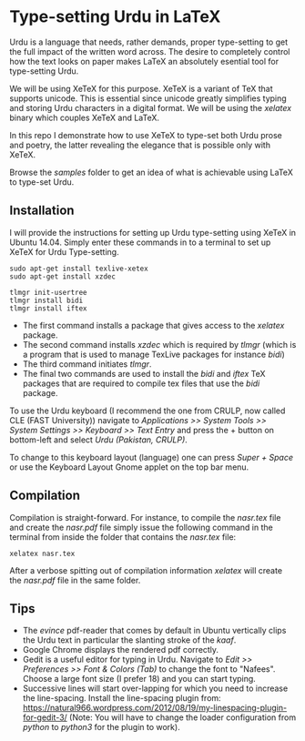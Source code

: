 # Type-setting Urdu in LaTeX

Urdu is a language that needs, rather demands, proper type-setting to get the full impact of the written word across. The desire to completely control how the text looks on paper makes LaTeX an absolutely esential tool for type-setting Urdu.

We will be using XeTeX for this purpose. XeTeX is a variant of TeX that supports unicode. This is essential since unicode greatly simplifies typing and storing Urdu characters in a digital format. We will be using the *xelatex* binary which couples XeTeX and LaTeX.

In this repo I demonstrate how to use XeTeX to type-set both Urdu prose and poetry, the latter revealing the elegance that is possible only with XeTeX.

Browse the *samples* folder to get an idea of what is achievable using LaTeX to type-set Urdu.


## Installation

I will provide the instructions for setting up Urdu type-setting using XeTeX in Ubuntu 14.04. Simply enter these commands in to a terminal to set up XeTeX for Urdu Type-setting.

```
sudo apt-get install texlive-xetex
sudo apt-get install xzdec

tlmgr init-usertree
tlmgr install bidi
tlmgr install iftex
```

- The first command installs a package that gives access to the *xelatex* package.
- The second command installs *xzdec* which is required by *tlmgr* (which is a program that is used to manage TexLive packages for instance *bidi*)
- The third command initiates *tlmgr*.
- The final two commands are used to install the *bidi* and *iftex* TeX packages that are required to compile tex files that use the *bidi* package.

To use the Urdu keyboard (I recommend the one from CRULP, now called CLE (FAST University)) navigate to *Applications >> System Tools >> System Settings >> Keyboard >> Text Entry* and press the + button on bottom-left and select *Urdu (Pakistan, CRULP)*.

To change to this keyboard layout (language) one can press *Super + Space* or use the Keyboard Layout Gnome applet on the top bar menu.


## Compilation

Compilation is straight-forward. For instance, to compile the *nasr.tex* file and create the *nasr.pdf* file simply issue the following command in the terminal from inside the folder that contains the *nasr.tex* file:

```
xelatex nasr.tex
```

After a verbose spitting out of compilation information *xelatex* will create the *nasr.pdf* file in the same folder.


## Tips

- The *evince* pdf-reader that comes by default in Ubuntu vertically clips the Urdu text in particular the slanting stroke of the *kaaf*.
- Google Chrome displays the rendered pdf correctly.
- Gedit is a useful editor for typing in Urdu. Navigate to *Edit >> Preferences >> Font & Colors (Tab)* to change the font to "Nafees". Choose a large font size (I prefer 18) and you can start typing.
- Successive lines will start over-lapping for which you need to increase the line-spacing. Install the line-spacing plugin from: https://natural966.wordpress.com/2012/08/19/my-linespacing-plugin-for-gedit-3/ (Note: You will have to change the loader configuration from *python* to *python3* for the plugin to work).  
